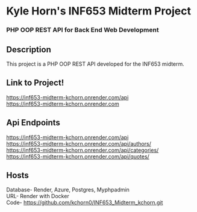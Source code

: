 # Kyle Horn's INF653 Midterm Project  
### PHP OOP REST API for Back End Web Development  

## Description  
This project is a PHP OOP REST API developed for the INF653 midterm. 

## Link to Project!
https://inf653-midterm-kchorn.onrender.com/api  
https://inf653-midterm-kchorn.onrender.com  

## Api Endpoints
https://inf653-midterm-kchorn.onrender.com/api  
https://inf653-midterm-kchorn.onrender.com/api/authors/  
https://inf653-midterm-kchorn.onrender.com/api/categories/  
https://inf653-midterm-kchorn.onrender.com/api/quotes/  

## Hosts
Database- Render, Azure, Postgres, Myphpadmin  
URL- Render with Docker  
Code- https://github.com/kchorn0/INF653_Midterm_kchorn.git  
